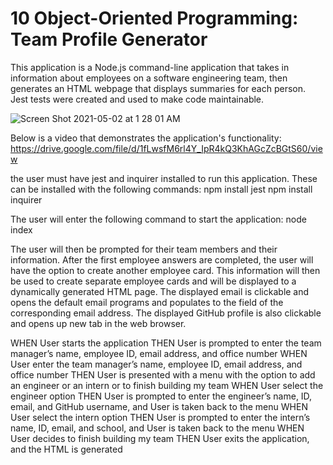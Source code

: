# 10 Object-Oriented Programming: Team Profile Generator

This application is a Node.js command-line application that takes in information about employees on a software engineering team, then generates an HTML webpage that displays summaries for each person. Jest tests were created and used to make code maintainable.

![Screen Shot 2021-05-02 at 1 28 01 AM](https://user-images.githubusercontent.com/76915726/116803510-444c8e80-aae6-11eb-9246-21d76895ec66.png)

Below is a video that demonstrates the application's functionality:
https://drive.google.com/file/d/1fLwsfM6rl4Y_IpR4kQ3KhAGcZcBGtS60/view

the user must have jest and inquirer installed to run this application. These can be installed with the following commands:
npm install jest
npm install inquirer

The user will enter the following command to start the application:
node index

The user will then be prompted for their team members and their information. After the first employee answers are completed, the user will have the option to create another employee card. This information will then be used to create separate employee cards and will be displayed to a dynamically generated HTML page. The displayed email is clickable and opens the default email programs and populates to the field of the corresponding email address. The displayed GitHub profile is also clickable and opens up new tab in the web browser.

WHEN User starts the application
THEN User is prompted to enter the team manager’s name, employee ID, email address, and office number
WHEN User enter the team manager’s name, employee ID, email address, and office number
THEN User is presented with a menu with the option to add an engineer or an intern or to finish building my team
WHEN User select the engineer option
THEN User is prompted to enter the engineer’s name, ID, email, and GitHub username, and User is taken back to the menu
WHEN User select the intern option
THEN User is prompted to enter the intern’s name, ID, email, and school, and User is taken back to the menu
WHEN User decides to finish building my team
THEN User exits the application, and the HTML is generated

